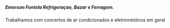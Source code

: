 <!doctype html>
 <html>
   <body>
    <p><h5><strong>Emerson Fontela Refrigeraçao, Bazar e Ferragem.</strong></h5></p>
    <p>Trabalhamos com concertos de ar condicionados e eletromésticos em geral<br>
    </p>
   </body>
     </html>
